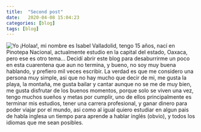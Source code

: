 ```yaml
---
title:  "Second post"
date:   2020-04-08 15:04:23
categories: [blog]
tags: [blog]
---
```


![Yo](/images/yo.jpg) 
¡Holaa!, mi nombre es Isabel Valladolid, tengo 15 años, nací en Pinotepa Nacional, actualmente estudio en la capital del estado, Oaxaca, pero ese es otro tema...
Decidí abrir este blog para desaburrirme un poco en esta cuarentena que aun no termina, y bueno, no soy muy buena hablando, y prefiero mil veces escribir. 
La verdad es que me considero una persona muy simple, asi que no hay mucho que decir de mi, me gusta la playa, la montaña, me gusta bailar y cantar aunque no se me de muy bien, me gusta disfrutar de los buenos momentos, porque solo se viven una vez, tengo muchos sueños y metas por cumplir, uno de ellos principalmente es terminar mis estudios, tener una carrera profesional, y ganar dinero para poder viajar por el mundo, asi como al igual quiero estudiar en algun pais de habla inglesa un tiempo para aprende a hablar inglés (obvio), y todos los idiomas que me sean posibles.